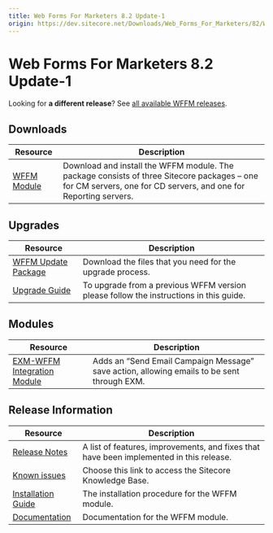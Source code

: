 ```yaml
---
title: Web Forms For Marketers 8.2 Update-1
origin: https://dev.sitecore.net/Downloads/Web_Forms_For_Marketers/82/Web_Forms_For_Marketers_82_Update1
---
```


# Web Forms For Marketers 8.2 Update-1

  <Alert variant='warning' mb={4}>
    <AlertIcon />
    

Looking for **a different release**? See [all available WFFM releases](/downloads/Web_Forms_For_Marketers).


  </Alert>
  

## Downloads

 | Resource | Description |
 | --- | --- |
 | [WFFM Module](https://sitecoredev.azureedge.net/~/media/CC1E96521266447F8DCC0A28866FA3CA.ashx?date=20161207T112149) | Download and install the WFFM module. The package consists of three Sitecore packages – one for CM servers, one for CD servers, and one for Reporting servers. |

## Upgrades

 | Resource | Description |
 | --- | --- |
 | [WFFM Update Package](https://sitecoredev.azureedge.net/~/media/6F2E7D2BBD19420DBCDFACE86501D9F9.ashx?date=20161207T110909) | Download the files that you need for the upgrade process. |
 | [Upgrade Guide](https://sitecoredev.azureedge.net/~/media/55BB3252D36E489B9AFFBC9D4A7911B2.ashx?date=20161216T100702) | To upgrade from a previous WFFM version please follow the instructions in this guide. |

## Modules

 | Resource | Description |
 | --- | --- |
 | [EXM-WFFM Integration Module](https://sitecoredev.azureedge.net/~/media/0640584B33B740EBB0EB12DFB29B7C7D.ashx?date=20171005T144859) | Adds an “Send Email Campaign Message” save action, allowing emails to be sent through EXM. |

## Release Information

 | Resource | Description |
 | --- | --- |
 | [Release Notes](/downloads/Web%20Forms%20For%20Marketers/82/Web%20Forms%20For%20Marketers%2082%20Update1/Release%20Notes) | A list of features, improvements, and fixes that have been implemented in this release. |
 | [Known issues](https://kb.sitecore.net/articles/631685) | Choose this link to access the Sitecore Knowledge Base. |
 | [Installation Guide](https://sitecoredev.azureedge.net/~/media/3F59F52EC9624B17B84893B5A18869C7.ashx?date=20170824T091750) | The installation procedure for the WFFM module. |
 | [Documentation](https://doc.sitecore.com/developers/82/web-forms-for-marketers/en/index-en.html) | Documentation for the WFFM module. |